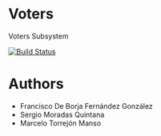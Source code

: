 Voters
======

Voters Subsystem

[![Build Status](https://travis-ci.org/Arquisoft/voters_2b.svg?branch=master)](https://travis-ci.org/Arquisoft/voters_2b)

Authors
=======
* Francisco De Borja Fernández González
* Sergio Moradas Quintana
* Marcelo Torrejón Manso




